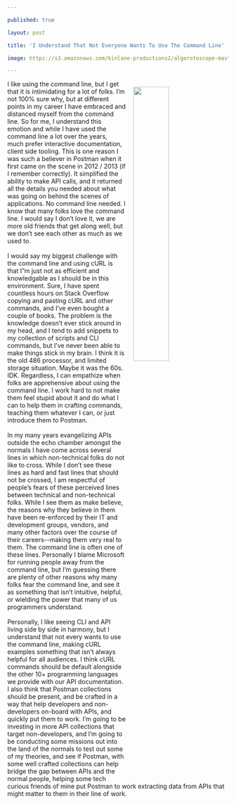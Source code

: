 ---
published: true
layout: post
title: 'I Understand That Not Everyone Wants To Use The Command Line'
image: https://s3.amazonaws.com/kinlane-productions2/algorotoscope-master/old-church-oldchurch-blue-circuit.jpg
---
<p><img style="padding: 15px;" src="https://s3.amazonaws.com/kinlane-productions2/algorotoscope-master/old-church-oldchurch-blue-circuit.jpg" alt="" width="40%" align="right" /></p>
<p>I like using the command line, but I get that it is intimidating for a lot of folks. I&rsquo;m not 100% sure why, but at different points in my career I have embraced and distanced myself from the command line. So for me, I understand this emotion and while I have used the command line a lot over the years,&nbsp; much prefer interactive documentation, client side tooling. This is one reason I was such a believer in Postman when it first came on the scene in 2012 / 2013 (if I remember correctly). It simplified the ability to make API calls, and it returned all the details you needed about what was going on behind the scenes of applications. No command line needed. I know that many folks love the command line. I would say I don&rsquo;t love it, we are more old friends that get along well, but we don&rsquo;t see each other as much as we used to.<br /><br />I would say my biggest challenge with the command line and using cURL is that I&rdquo;m just not as efficient and knowledgable as I should be in this environment. Sure, I have spent countless hours on Stack Overflow copying and pasting cURL and other commands, and I&rsquo;ve even bought a couple of books. The problem is the knowledge doesn&rsquo;t ever stick around in my head, and I tend to add snippets to my collection of scripts and CLI commands, but I&rsquo;ve never been able to make things stick in my brain. I think it is the old 486 processor, and limited storage situation. Maybe it was the 60s. IDK. Regardless, I can empathize when folks are apprehensive about using the command line. I work hard to not make them feel stupid about it and do what I can to help them in crafting commands, teaching them whatever I can, or just introduce them to Postman.<br /><br />In my many years evangelizing APIs outside the echo chamber amongst the normals I have come across several lines in which non-technical folks do not like to cross. While I don&rsquo;t see these lines as hard and fast lines that should not be crossed, I am respectful of people&rsquo;s fears of these perceived lines between technical and non-technical folks. While I see them as make believe, the reasons why they believe in them have been re-enforced by their IT and development groups, vendors, and many other factors over the course of their careers--making them very real to them. The command line is often one of these lines. Personally I blame Microsoft for running people away from the command line, but I&rsquo;m guessing there are plenty of other reasons why many folks fear the command line, and see it as something that isn&rsquo;t intuitive, helpful, or wielding the power that many of us programmers understand. <br /><br />Personally, I like seeing CLI and API living side by side in harmony, but I understand that not every wants to use the command line, making cURL examples something that isn&rsquo;t always helpful for all audiences. I think cURL commands should be default alongside the other 10+ programming languages we provide with our API documentation. I also think that Postman collections should be present, and be crafted in a way that help developers and non-developers on-board with APIs, and quickly put them to work. I&rsquo;m going to be investing in more API collections that target non-developers, and I&rsquo;m going to be conducting some missions out into the land of the normals to test out some of my theories, and see if Postman, with some well crafted collections can help bridge the gap between APIs and the normal people, helping some tech curious friends of mine put Postman to work extracting data from APIs that might matter to them in their line of work.</p>
